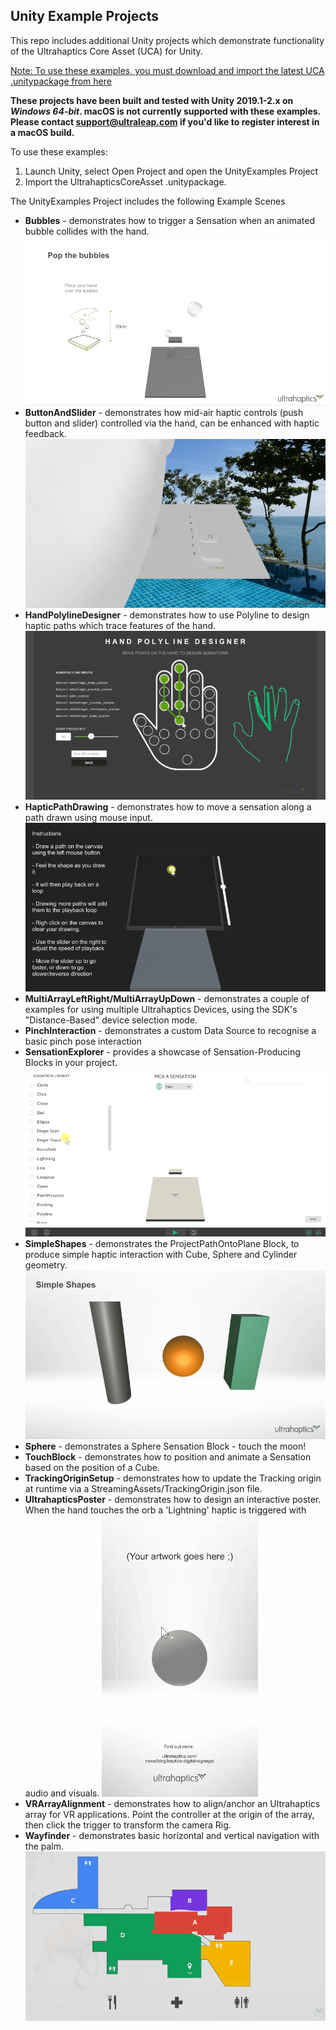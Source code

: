 ## Unity Example Projects ##
This repo includes additional Unity projects which demonstrate functionality of the Ultrahaptics Core Asset (UCA) for Unity.

[Note: To use these examples, you must download and import the latest UCA .unitypackage from here](https://developer.ultrahaptics.com/download/uca-download-now/)

**These projects have been built and tested with Unity 2019.1-2.x on _Windows 64-bit_. 
macOS is not currently supported with these examples. Please contact support@ultraleap.com if you'd like to register interest in a macOS build.**

To use these examples:

1. Launch Unity, select Open Project and open the UnityExamples Project
2. Import the UltrahapticsCoreAsset .unitypackage.

The UnityExamples Project includes the following Example Scenes

- **Bubbles** - demonstrates how to trigger a Sensation when an animated bubble collides with the hand.
![](docs/BubblesScene.gif)
- **ButtonAndSlider** - demonstrates how mid-air haptic controls (push button and slider) controlled via the hand, can be enhanced with haptic feedback.
![](docs/ButtonAndSlider.gif)
- **HandPolylineDesigner** - demonstrates how to use Polyline to design haptic paths which trace features of the hand.
![](docs/HandPolylineDesigner.gif)
- **HapticPathDrawing** - demonstrates how to move a sensation along a path drawn using mouse input.
![](docs/HapticPathDrawing.gif)
- **MultiArrayLeftRight/MultiArrayUpDown** - demonstrates a couple of examples for using multiple Ultrahaptics Devices, using the SDK's "Distance-Based" device selection mode.
- **PinchInteraction** - demonstrates a custom Data Source to recognise a basic pinch pose interaction
- **SensationExplorer** - provides a showcase of Sensation-Producing Blocks in your project.
![](docs/SensationExplorer.gif)
- **SimpleShapes** - demonstrates the ProjectPathOntoPlane Block, to produce simple haptic interaction with Cube, Sphere and Cylinder geometry.
![](docs/SimpleShapes.gif)
- **Sphere** - demonstrates a Sphere Sensation Block - touch the moon!
- **TouchBlock** - demonstrates how to position and animate a Sensation based on the position of a Cube. 
- **TrackingOriginSetup** - demonstrates how to update the Tracking origin at runtime via a StreamingAssets/TrackingOrigin.json file.
- **UltrahapticsPoster** - demonstrates how to design an interactive poster. When the hand touches the orb a 'Lightning' haptic is triggered with audio and visuals.
![](docs/UltrahapticsPoster.gif)
- **VRArrayAlignment** - demonstrates how to align/anchor an Ultrahaptics array for VR applications. Point the controller at the origin of the array, then click the trigger to transform the camera Rig.
- **Wayfinder** - demonstrates basic horizontal and vertical navigation with the palm.
![](docs/Wayfinder.gif)

